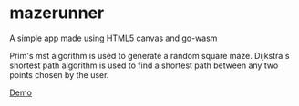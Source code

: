 # mazerunner

A simple app made using HTML5 canvas and go-wasm

Prim's mst algorithm is used to generate a random square maze.
Dijkstra's shortest path algorithm is used to find a shortest path between any two points chosen by the user.

[Demo](https://brianpzaide.github.io/mazerunner)
